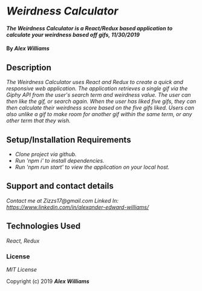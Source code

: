 # _Weirdness Calculator_

#### _The Weirdness Calculator is a React/Redux based application to calculate your weirdness based off gifs, 11/30/2019_

#### By _**Alex Williams**_

## Description

_The Weirdness Calculator uses React and Redux to create a quick and responsive web application. The application retrieves a single gif via the Giphy API from the user's search term and weirdness value. The user can then like the gif, or search again. When the user has liked five gifs, they can then calculate their weirdness score based on the five gifs liked. Users can also unlike a gif to make room for another gif within the same term, or any other term that they wish._

## Setup/Installation Requirements

* _Clone project via github._
* _Run 'npm i' to install dependencies._
* _Run 'npm run start' to view the application on your local host._

## Support and contact details

_Contact me at Zizzs17@gmail.com_
_Linked In: https://www.linkedin.com/in/alexander-edward-williams/_

## Technologies Used

_React, Redux_

### License

*MIT License*

Copyright (c) 2019 **_Alex Williams_**
